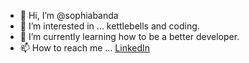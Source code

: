 - 👋 Hi, I’m @sophiabanda
- 👀 I’m interested in ... kettlebells and coding.
- 🌱 I’m currently learning how to be a better developer.
- 📫 How to reach me ... [LinkedIn](https://www.linkedin.com/in/sophia-m-banda/)

<!---
sophiabanda/sophiabanda is a ✨ special ✨ repository because its `README.md` (this file) appears on your GitHub profile.
You can click the Preview link to take a look at your changes.
--->
